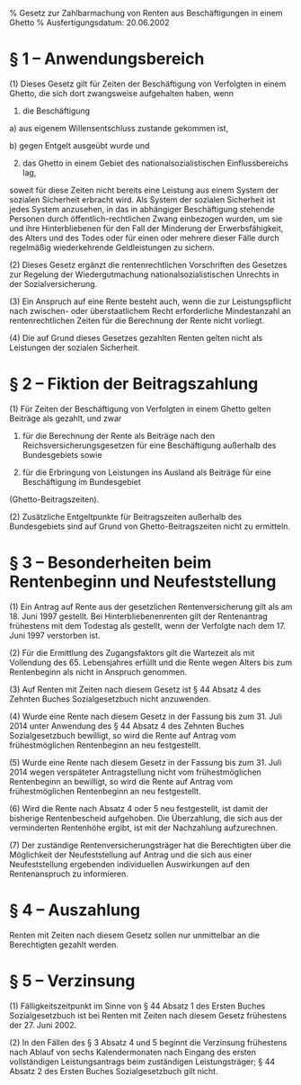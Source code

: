 % Gesetz zur Zahlbarmachung von Renten aus Beschäftigungen in einem Ghetto
% Ausfertigungsdatum: 20.06.2002
 
# § 1 – Anwendungsbereich

(1) Dieses Gesetz gilt für Zeiten der Beschäftigung von Verfolgten in einem Ghetto, die sich dort zwangsweise aufgehalten haben, wenn

1. die Beschäftigung

a) aus eigenem Willensentschluss zustande gekommen ist,

b) gegen Entgelt ausgeübt wurde und

2. das Ghetto in einem Gebiet des nationalsozialistischen Einflussbereichs lag,

soweit für diese Zeiten nicht bereits eine Leistung aus einem System der sozialen Sicherheit erbracht wird. Als System der sozialen Sicherheit ist jedes System anzusehen, in das in abhängiger Beschäftigung stehende Personen durch öffentlich-rechtlichen Zwang einbezogen wurden, um sie und ihre Hinterbliebenen für den Fall der Minderung der Erwerbsfähigkeit, des Alters und des Todes oder für einen oder mehrere dieser Fälle durch regelmäßig wiederkehrende Geldleistungen zu sichern.

(2) Dieses Gesetz ergänzt die rentenrechtlichen Vorschriften des Gesetzes zur Regelung der Wiedergutmachung nationalsozialistischen Unrechts in der Sozialversicherung.

(3) Ein Anspruch auf eine Rente besteht auch, wenn die zur Leistungspflicht nach zwischen- oder überstaatlichem Recht erforderliche Mindestanzahl an rentenrechtlichen Zeiten für die Berechnung der Rente nicht vorliegt.

(4) Die auf Grund dieses Gesetzes gezahlten Renten gelten nicht als Leistungen der sozialen Sicherheit.

# § 2 – Fiktion der Beitragszahlung

(1) Für Zeiten der Beschäftigung von Verfolgten in einem Ghetto gelten Beiträge als gezahlt, und zwar

1. für die Berechnung der Rente als Beiträge nach den Reichsversicherungsgesetzen für eine Beschäftigung außerhalb des Bundesgebiets sowie

2. für die Erbringung von Leistungen ins Ausland als Beiträge für eine Beschäftigung im Bundesgebiet

(Ghetto-Beitragszeiten).

(2) Zusätzliche Entgeltpunkte für Beitragszeiten außerhalb des Bundesgebiets sind auf Grund von Ghetto-Beitragszeiten nicht zu ermitteln.

# § 3 – Besonderheiten beim Rentenbeginn und Neufeststellung

(1) Ein Antrag auf Rente aus der gesetzlichen Rentenversicherung gilt als am 18. Juni 1997 gestellt. Bei Hinterbliebenenrenten gilt der Rentenantrag frühestens mit dem Todestag als gestellt, wenn der Verfolgte nach dem 17. Juni 1997 verstorben ist.

(2) Für die Ermittlung des Zugangsfaktors gilt die Wartezeit als mit Vollendung des 65. Lebensjahres erfüllt und die Rente wegen Alters bis zum Rentenbeginn als nicht in Anspruch genommen.

(3) Auf Renten mit Zeiten nach diesem Gesetz ist § 44 Absatz 4 des Zehnten Buches Sozialgesetzbuch nicht anzuwenden.

(4) Wurde eine Rente nach diesem Gesetz in der Fassung bis zum 31. Juli 2014 unter Anwendung des § 44 Absatz 4 des Zehnten Buches Sozialgesetzbuch bewilligt, so wird die Rente auf Antrag vom frühestmöglichen Rentenbeginn an neu festgestellt.

(5) Wurde eine Rente nach diesem Gesetz in der Fassung bis zum 31. Juli 2014 wegen verspäteter Antragstellung nicht vom frühestmöglichen Rentenbeginn an bewilligt, so wird die Rente auf Antrag vom frühestmöglichen Rentenbeginn an neu festgestellt.

(6) Wird die Rente nach Absatz 4 oder 5 neu festgestellt, ist damit der bisherige Rentenbescheid aufgehoben. Die Überzahlung, die sich aus der verminderten Rentenhöhe ergibt, ist mit der Nachzahlung aufzurechnen.

(7) Der zuständige Rentenversicherungsträger hat die Berechtigten über die Möglichkeit der Neufeststellung auf Antrag und die sich aus einer Neufeststellung ergebenden individuellen Auswirkungen auf den Rentenanspruch zu informieren.

# § 4 – Auszahlung

Renten mit Zeiten nach diesem Gesetz sollen nur unmittelbar an die Berechtigten gezahlt werden.

# § 5 – Verzinsung

(1) Fälligkeitszeitpunkt im Sinne von § 44 Absatz 1 des Ersten Buches Sozialgesetzbuch ist bei Renten mit Zeiten nach diesem Gesetz frühestens der 27. Juni 2002.

(2) In den Fällen des § 3 Absatz 4 und 5 beginnt die Verzinsung frühestens nach Ablauf von sechs Kalendermonaten nach Eingang des ersten vollständigen Leistungsantrags beim zuständigen Leistungsträger; § 44 Absatz 2 des Ersten Buches Sozialgesetzbuch gilt nicht.
